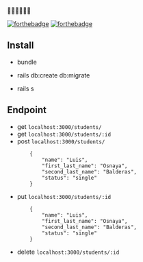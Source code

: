 :steam_locomotive::train::train::train::train::train:

[![forthebadge](http://forthebadge.com/images/badges/made-with-ruby.svg)](http://forthebadge.com) [![forthebadge](http://forthebadge.com/images/badges/built-with-love.svg)](http://forthebadge.com)

## Install

- bundle

- rails db:create db:migrate

- rails s


## Endpoint

- get `localhost:3000/students/`
- get `localhost:3000/students/:id`
- post `localhost:3000/students/`
	```
		{
			"name": "Luis",
			"first_last_name": "Osnaya",
			"second_last_name": "Balderas",
			"status": "single"
		}
	```
- put `localhost:3000/students/:id`
	```
		{
			"name": "Luis",
			"first_last_name": "Osnaya",
			"second_last_name": "Balderas",
			"status": "single"
		}
	```
- delete `localhost:3000/students/:id`
